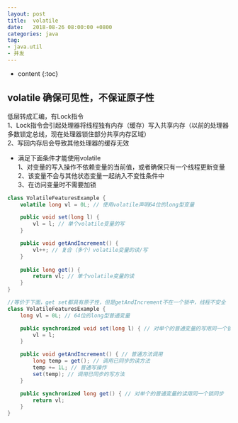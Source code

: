 ```yaml
---
layout: post
title:  volatile
date:   2018-08-26 08:00:00 +0800
categories: java
tag: 
- java.util
- 并发
---
```


* content
{:toc}

## volatile 确保可见性，不保证原子性
低层转成汇编，有Lock指令   
1、Lock指令会引起处理器将线程独有内存（缓存）写入共享内存（以前的处理器多数锁定总线，现在处理器锁住部分共享内存区域）   
2、写回内存后会导致其他处理器的缓存无效   

* 满足下面条件才能使用volatile    
1、对变量的写入操作不依赖变量的当前值，或者确保只有一个线程更新变量   
2、该变量不会与其他状态变量一起纳入不变性条件中   
3、在访问变量时不需要加锁   

```java
class VolatileFeaturesExample {
    volatile long vl = 0L; // 使用volatile声明64位的long型变量

    public void set(long l) {
        vl = l; // 单个volatile变量的写
    }

    public void getAndIncrement() {
        vl++; // 复合（多个）volatile变量的读/写
    }
    
    public long get() {
        return vl; // 单个volatile变量的读
    }
}

//等价于下面，get set都具有原子性，但是getAndIncrement不在一个锁中，线程不安全
class VolatileFeaturesExample {
    long vl = 0L; // 64位的long型普通变量

    public synchronized void set(long l) { // 对单个的普通变量的写用同一个锁同步
        vl = l;
    }

    public void getAndIncrement() { // 普通方法调用
        long temp = get(); // 调用已同步的读方法
        temp += 1L; // 普通写操作
        set(temp); // 调用已同步的写方法
    }

    public synchronized long get() { // 对单个的普通变量的读用同一个锁同步
        return vl;
    }
}
```
